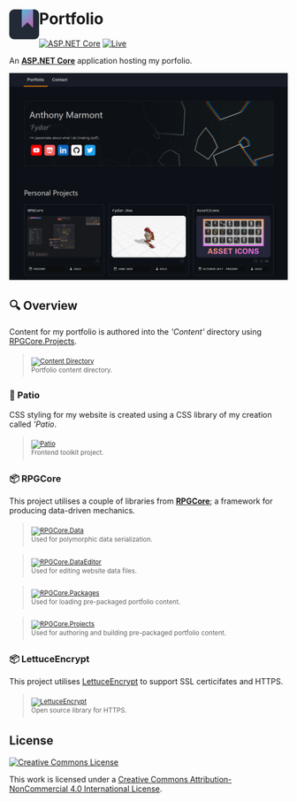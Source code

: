 <h1>
<img src="./src/icon.png" width="54" height="54" align="left" />
Portfolio
</h1>

[![ASP.NET Core](https://img.shields.io/badge/-ASP.NET%205.0-512BD4.svg)](https://dotnet.microsoft.com/apps/aspnet) [![Live](https://img.shields.io/badge/-▶%20View%20Live-312BD4.svg)](https://anthonymarmont.com/)

An **[ASP.NET Core](https://dotnet.microsoft.com/apps/aspnet)** application hosting my porfolio.

[![Home Dark-Theme](./img/home-darktheme.png)](https://anthonymarmont.com/)

## 🔍 Overview

Content for my portfolio is authored into the *'Content'* directory using [RPGCore.Projects](https://github.com/Fydar/RPGCore/tree/main/src/libs/RPGCore.Projects).

> <sub>[![Content Directory](https://img.shields.io/badge/📂-Content-333333.svg)](./src/Portfolio.Component.Content/Content)</sub>\
> <sup>Portfolio content directory.</sup>


### 🎨 Patio

CSS styling for my website is created using a CSS library of my creation called _'Patio_.

> <sub>[![Patio](https://img.shields.io/badge/📂-Patio-333333.svg)](./src/Patio)</sub>\
> <sup>Frontend toolkit project.</sup>

### 📦 RPGCore

This project utilises a couple of libraries from [**RPGCore**](https://github.com/Fydar/RPGCore); a framework for producing data-driven mechanics.

> <sub>[![RPGCore.Data](https://img.shields.io/badge/📦%20RPGCore-Data-333333.svg)](https://github.com/Fydar/RPGCore/tree/main/src/libs/RPGCore.Data)</sub>\
> <sup>Used for polymorphic data serialization.</sup>

> <sub>[![RPGCore.DataEditor](https://img.shields.io/badge/📦%20RPGCore-DataEditor-333333.svg)](https://github.com/Fydar/RPGCore/tree/main/src/libs/RPGCore.DataEditor)</sub>\
> <sup>Used for editing website data files.</sup>

> <sub>[![RPGCore.Packages](https://img.shields.io/badge/📦%20RPGCore-Packages-333333.svg)](https://github.com/Fydar/RPGCore/tree/main/src/libs/RPGCore.Packages)</sub>\
> <sup>Used for loading pre-packaged portfolio content.</sup>

> <sub>[![RPGCore.Projects](https://img.shields.io/badge/📦%20RPGCore-Projects-333333.svg)](https://github.com/Fydar/RPGCore/tree/main/src/libs/RPGCore.Projects)</sub>\
> <sup>Used for authoring and building pre-packaged portfolio content.</sup>

### 📦 LettuceEncrypt

This project utilises [LettuceEncrypt](https://github.com/natemcmaster/LettuceEncrypt) to support SSL certicifates and HTTPS.

> <sub>[![LettuceEncrypt](https://img.shields.io/badge/📦%20LettuceEncrypt-333333.svg)](https://github.com/natemcmaster/LettuceEncrypt)</sub>\
> <sup>Open source library for HTTPS.</sup>

## License

[![Creative Commons License](https://i.creativecommons.org/l/by-nc/4.0/88x31.png)](http://creativecommons.org/licenses/by-nc/4.0/)

This work is licensed under a [Creative Commons Attribution-NonCommercial 4.0 International License](http://creativecommons.org/licenses/by-nc/4.0/).
